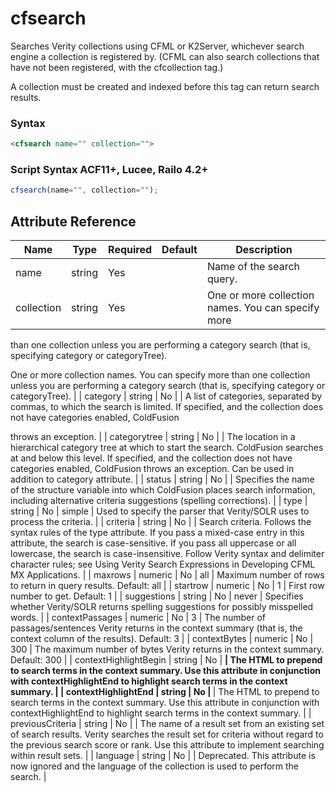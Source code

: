 # cfsearch

Searches Verity collections using CFML or K2Server, whichever search engine a collection is registered by.
 (CFML can also search collections that have not been
 registered, with the cfcollection tag.)

 A collection must be created and indexed before this tag can
 return search results.

### Syntax

```html
<cfsearch name="" collection="">
```

### Script Syntax ACF11+, Lucee, Railo 4.2+

```javascript
cfsearch(name="", collection="");
```

## Attribute Reference

| Name | Type | Required | Default | Description |
| --- | --- | --- | --- | --- |
| name | string | Yes |  | Name of the search query. |
| collection | string | Yes |  | One or more collection names. You can specify more
 than one collection unless you are performing a
 category search (that is, specifying category or
 categoryTree).

 One or more collection names. You can specify more
 than one collection unless you are performing a category search (that is, specifying category or categoryTree). |
| category | string | No |  | A list of categories, separated by commas, to which
 the search is limited. If specified, and the collection
 does not have categories enabled, ColdFusion

 throws an exception. |
| categorytree | string | No |  | The location in a hierarchical category tree at which
 to start the search. ColdFusion searches at and
 below this level. If specified, and the collection does
 not have categories enabled, ColdFusion throws an
 exception. Can be used in addition to category
 attribute. |
| status | string | No |  | Specifies the name of the structure variable into
 which ColdFusion places search information, including
 alternative criteria suggestions (spelling corrections). |
| type | string | No | simple | Used to specify the parser that Verity/SOLR uses to process
 the criteria. |
| criteria | string | No |  | Search criteria. Follows the syntax rules of the type
 attribute. If you pass a mixed-case entry in this attribute,
 the search is case-sensitive. If you pass all uppercase or
 all lowercase, the search is case-insensitive. Follow
 Verity syntax and delimiter character rules; see Using Verity Search Expressions in Developing CFML MX Applications. |
| maxrows | numeric | No | all | Maximum number of rows to return in query results.
 Default: all |
| startrow | numeric | No | 1 | First row number to get.
 Default: 1 |
| suggestions | string | No | never | Specifies whether Verity/SOLR returns spelling suggestions
 for possibly misspelled words. |
| contextPassages | numeric | No | 3 | The number of passages/sentences Verity returns in
 the context summary (that is, the context column of
 the results).
 Default: 3 |
| contextBytes | numeric | No | 300 | The maximum number of bytes Verity returns in the
 context summary.
 Default: 300 |
| contextHighlightBegin | string | No | <b> | The HTML to prepend to search terms in the context
 summary. Use this attribute in conjunction with
 contextHighlightEnd to highlight search terms in the
 context summary. |
| contextHighlightEnd | string | No | </b> | The HTML to prepend to search terms in the context
 summary. Use this attribute in conjunction with
 contextHighlightEnd to highlight search terms in the
 context summary. |
| previousCriteria | string | No |  | The name of a result set from an existing set of search
 results. Verity searches the result set for criteria
 without regard to the previous search score or rank.
 Use this attribute to implement searching within result
 sets. |
| language | string | No |  | Deprecated. This attribute is now ignored and the language of the collection is used to perform the search. |
